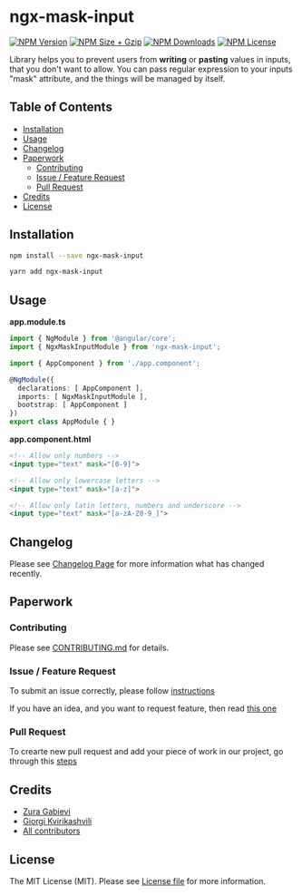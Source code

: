 # ngx-mask-input

[![NPM Version](https://img.shields.io/npm/v/ngx-mask-input.svg?style=flat-square)](https://www.npmjs.com/package/ngx-mask-input)
[![NPM Size + Gzip](https://img.shields.io/bundlephobia/minzip/ngx-mask-input.svg?style=flat-square)](https://www.npmjs.com/package/ngx-mask-input)
[![NPM Downloads](https://img.shields.io/npm/dt/ngx-mask-input.svg?style=flat-square)](https://www.npmjs.com/package/ngx-mask-input)
[![NPM License](https://img.shields.io/npm/l/ngx-mask-input.svg?style=flat-square)](https://www.npmjs.com/package/ngx-mask-input)


Library helps you to prevent users from **writing** or **pasting** values in inputs, that you don't want to allow. You can pass regular expression to your inputs "mask" attribute, and the things will be managed by itself.

## Table of Contents
- [Installation](#installation)
- [Usage](#usage)
- [Changelog](#changelog)
- [Paperwork](#paperwork)
  - [Contributing](#contributing)
  - [Issue / Feature Request](#issue--feature-request)
  - [Pull Request](#pull-request)
- [Credits](#credits)
- [License](#license)

## Installation

```bash
npm install --save ngx-mask-input
```

```bash
yarn add ngx-mask-input
```

## Usage

**app.module.ts**

```ts
import { NgModule } from '@angular/core';
import { NgxMaskInputModule } from 'ngx-mask-input';

import { AppComponent } from './app.component';

@NgModule({
  declarations: [ AppComponent ],
  imports: [ NgxMaskInputModule ],
  bootstrap: [ AppComponent ]
})
export class AppModule { }
```

**app.component.html**

```html
<!-- Allow only numbers -->
<input type="text" mask="[0-9]">

<!-- Allow only lowercase letters -->
<input type="text" mask="[a-z]">

<!-- Allow only latin letters, numbers and underscore -->
<input type="text" mask="[a-zA-Z0-9_]">
```

## Changelog

Please see [Changelog Page](https://github.com/zgabievi/ngx-mask-input/releases) for more information what has changed recently.

## Paperwork

### Contributing

Please see [CONTRIBUTING.md](https://github.com/zgabievi/ngx-mask-input/blob/master/CONTRIBUTING.md) for details.

### Issue / Feature Request

To submit an issue correctly, please follow [instructions](https://github.com/zgabievi/ngx-mask-input/blob/master/.github/ISSUE_TEMPLATE.md#bug-report)

If you have an idea, and you want to request feature, then read [this one](https://github.com/zgabievi/ngx-mask-input/blob/master/.github/ISSUE_TEMPLATE.md#feature-request)

### Pull Request

To crearte new pull request and add your piece of work in our project, go through this [steps](https://github.com/zgabievi/ngx-mask-input/blob/master/.github/PULL_REQUEST_TEMPLATE.md)

## Credits

- [Zura Gabievi](https://github.com/zgabievi)
- [Giorgi Kvirikashvili](https://github.com/kvirrik)
- [All contributors](https://github.com/zgabievi/ngx-mask-input/graphs/contributors)

## License

The MIT License (MIT). Please see [License file](https://github.com/zgabievi/ngx-mask-input/blob/master/LICENSE) for more information.
